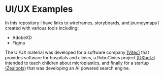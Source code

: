 # UI/UX Examples

In this repository I have links to wireframes, storyboards, and journeymaps I created with various tools including: 
- AdobeXD 
- Figma 

The UI/UX material was developed for a software company  [(Vitec)](./Vitec) that provides software for hospitals and clinics, a RoboCivics project [(UXbotz)](./UXbotz) intended to teach children about microplastics, and finally for a startup [(Zealbots)](./ZealBots) that was developing an AI powered search engine. 
